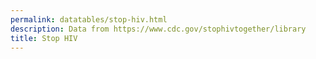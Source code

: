 ```yaml
---
permalink: datatables/stop-hiv.html
description: Data from https://www.cdc.gov/stophivtogether/library
title: Stop HIV
---
```

<html class="theme-blue" lang="en">
<head>
	<meta charset="UTF-8">
	<title>DataTables Sort &amp; Filter - Stop HIV data</title>
	<meta content="width=device-width, initial-scale=1" name="viewport">
	<link href='https://www.cdc.gov/TemplatePackage/4.0/assets/vendor/css/bootstrap.css' rel='stylesheet'>
	<link href='https://www.cdc.gov/TemplatePackage/4.0/assets/css/app.min.css' rel='stylesheet'>
	<link href='https://cdnjs.cloudflare.com/ajax/libs/material-design-icons/3.0.1/iconfont/material-icons.min.css' rel='stylesheet'>
	<link href='https://cdnjs.cloudflare.com/ajax/libs/font-awesome/5.11.2/css/all.min.css' rel='stylesheet'>
	<link href='https://cdn.datatables.net/v/bs4-4.1.1/jszip-2.5.0/dt-1.10.20/b-1.6.1/b-colvis-1.6.1/b-html5-1.6.1/b-print-1.6.1/r-2.2.3/datatables.min.css' rel='stylesheet'>
	<style>
	 .btn i {
	 font-size: 2rem;
	 position: relative;
	 top: 10px;
	 line-height: 0;
	}

	.card-img-top, .card-img-left {
	 max-height: 500px;
	}

	a {
	 color: #000;
	}

	.dataTables_filter {
	 display: none;
	}

	.dataTables_wrapper {
	 max-width: 100%;
	 overflow-x: hidden;
	}

	.dataTables_info {
	 font-size: .75rem;
	}
	</style>
</head>
<body translate="no">
	<div class="container d-flex flex-wrap body-wrapper">
		<main aria-label="Main Content Area" class="col-12 order-lg-2" role="main">
			<div class="row">
				<div class="col-md-3 border">"leftnav"</div>
				<div class="col-md-9">
					<h3>DataTables Sort &amp; Filter</h3>
					<p>Data from https://www.cdc.gov/stophivtogether/library</p><a class="btn btn-outline-primary" href="#" id="datatable"><i class="material-icons">view_headline</i> Datatable</a> <a class="btn btn-outline-secondary" href="#" id="card"><i class="material-icons">view_module</i> Card</a> <a class="btn btn-outline-secondary" href="#" id="details"><i class="material-icons">view_stream</i> Details</a>
					<table class="table table-striped table-bordered fs0875" id="results" width="100%"></table>
				</div>
			</div>
		</main>
	</div>
	<script src='https://www.cdc.gov/TemplatePackage/4.0/assets/vendor/js/jquery.min.js'>
	</script> 
	<script src='https://www.cdc.gov/TemplatePackage/4.0/assets/vendor/js/bootstrap.bundle.min.js'>
	</script> 
	<script src='https://www.cdc.gov/TemplatePackage/4.0/assets/js/app.bundle.min.js'>
	</script> 
	<script src='https://cdnjs.cloudflare.com/ajax/libs/pdfmake/0.1.36/pdfmake.min.js'>
	</script> 
	<script src='https://cdnjs.cloudflare.com/ajax/libs/pdfmake/0.1.36/vfs_fonts.js'>
	</script> 
	<script src='https://cdn.datatables.net/v/bs4/jszip-2.5.0/dt-1.10.20/b-1.6.1/b-colvis-1.6.1/b-html5-1.6.1/b-print-1.6.1/r-2.2.3/datatables.min.js'>
	</script> 
	<script id="rendered-js">
	     var filters = {},
	   sort = {},
	   items = {},
	   tableId = '#results';

	function init() {
	   if ( $.fn.DataTable.isDataTable( tableId ) ) {
	       $( tableId ).DataTable().clear().destroy();
	       $( '#filters' ).remove();
	       $( '#copy').remove();
	   }
	   
	   sessionStorage.viewType = sessionStorage.viewType || 'datatable';
	   
	   if( sessionStorage.viewType === 'card' ) {
	       $( '#card' ).removeClass( 'btn-outline-secondary' ).addClass( 'btn-outline-primary' );
	       $( '#details' ).removeClass( 'btn-outline-primary' ).addClass( 'btn-outline-secondary' );
	       $( '#datatable' ).removeClass( 'btn-outline-primary' ).addClass( 'btn-outline-secondary' );
	   } else if( sessionStorage.viewType === 'details' ) {
	       $( '#card' ).removeClass( 'btn-outline-primary' ).addClass( 'btn-outline-secondary' );
	       $( '#details' ).removeClass( 'btn-outline-secondary' ).addClass( 'btn-outline-primary' );
	       $( '#datatable' ).removeClass( 'btn-outline-primary' ).addClass( 'btn-outline-secondary' );
	   } else {
	       $( '#card' ).removeClass( 'btn-outline-primary' ).addClass( 'btn-outline-secondary' );
	       $( '#details' ).removeClass( 'btn-outline-primary' ).addClass( 'btn-outline-secondary' );
	       $( '#datatable' ).removeClass( 'btn-outline-secondary' ).addClass( 'btn-outline-primary' );
	   }
	   
	   // TODO: should only do this once, on the first load
	   // using getJSON to fetch the search json 
	   $.getJSON( 'https://raw.githubusercontent.com/peterbenoit/cdn/master/data/datatables/hiv/search.json', function( result ) {
	       filters = result.filters;
	       sort = result.sort;
	       items = result.items;

	       setupFilters( filters );
	       setupTable( items );
	       setupSort( sort );
	   } );
	}

	// create the filter area which contains/calls the selects
	function setupFilters( filters ) {

	   // add the filter card before the results table
	   $( tableId )
	       .before( '<div class="card mb-3 mt-3" id="filters"><div class="card-body"></div></div>' )
	       .before( '<div class="text-right"><a href="#" id="copy" title="Link Copied!" data-toggle="tooltip"><i class="fas fa-link"></i></a></div>');
	   
	   // looping over each of the filters
	   $.each( filters, function( name , values ) {
	       createSelect( name, values );
	   } );

	   // get our session storage keys
	   var keys = Object.keys( sessionStorage ),
	       key;

	   // make our selections
	   for (var i = 0; key = keys[i]; i++) {
	       $( 'select[name="'+key+'"]' ).val( decodeURI( sessionStorage.getItem( key ) ) );
	   }

	   // wrap them in rows
	   $( '.custom-select-filter:even' ).each( function() {
	       $( this ).parent().next().addBack().wrapAll( '<div class="row"></div>' );
	   } );
	   
	   // when clicking the copy link
	   $( '#copy' ).on( 'click', function( e ) { 
	       e.preventDefault();
	       
	       copyToClipboard( location.href );
	       $( '#copy' ).tooltip( 'show' );
	       
	       // hide the tooltip
	       setTimeout( function() {
	           $( '[data-toggle="tooltip"]' ).tooltip( 'hide' );
	       }, 1000 );
	   } );
	   
	   // change default bs4 tooltip behavior
	   $( '[data-toggle="tooltip"]' ).tooltip( {
	       trigger: 'click'
	   } )  
	}

	// create the select filters
	function createSelect( name, values ) {
	   var select = $( '<select class="custom-select custom-select-filter" name="'+name.split( ' ' ).join( '' )+'" />' ),
	       options = '';
	   
	   // default select option
	   options += '<option value="" selected>Filter By '+name+'</option>';
	   
	   // loop over all the values and build options
	   $.each( values, function( i, name ){ 
	       options += '<option value="'+name+'">'+name+'</option>';
	   } );
	   
	   // append all the options to the select
	   select.append( options );
	   
	   // wrap each select in a col and append it to the filter card body
	   $( '#filters .card-body' ).append( select.wrap( '<div class="col-md-6 mb-3"></div>' ).parent() );
	}

	// unused atm
	function setupSort( sort ) {
	   return; 
	}

	// create the datatable
	function setupTable( items ) {
	   var tableOptions = {
	       'tablecols': 1,                     // number of BS4 columns
	       'target': tableId,                  // target table (datatables.net requires a table to start with?)
	       'output': '#table_1_output',        // output div
	       'search': { 'regex': true },
	       'data': items,
	       // 'responsive': {
	       //  'breakpoints': [
	       //      {'name': 'xxlarge', 'width': 1440},
	       //      {'name': 'xlarge', 'width': 1200},
	       //      {'name': 'large', 'width': 992},
	       //      {'name': 'medium', 'width': 768},
	       //      {'name': 'small', 'width': 576}
	       //  ]
	       // },
	       // 'responsive': true,
	       'columns': [ 
	           {   
	               'data': 'Iconic Image',
	               'render': function( d ) {
	                   var url = d.indexOf( '/' ) === 0 ? 'https://www.cdc.gov' + d : d;
	                   return '<a href="' + url + '" target="_blank">Image</a>';
	               }
	           },
	           { 'data': 'Title', 'title': 'Title' },
	           { 'data': 'Link Descriptor Text', 'title': 'Description' },
	           { 'data': 'Campaign Resources Name', 'title': 'Name' },
	           { 'data': 'Audience', 'title': 'Audience' },
	           { 'data': 'Format', 'title': 'Format' },
	           { 'data': 'Topic', 'title': 'Topic' },
	           { 'data': 'Language', 'title': 'Language' },
	       ],
	       'columnDefs': [ 
	           {
	               'targets': [ 0 ],
	               'visible': false
	           },
	       ],
	       'pageLength': 9,
	       'stateSave': true,
	       'lengthChange': false,      
	       'preInit': function (e, settings) { },
	       'initComplete': function( settings, json ) {
	           var t = this;
	           
	           if( sessionStorage.viewType !== 'datatable' ) {
	               $( this ).hide();
	           } else {
	               $( this ).show();
	           }
	           
	       },
	       'drawCallback': function( settings ) {
	           
	           if( sessionStorage.viewType === 'card' ) {
	               // after the rows (columns) have been generated, wrap them into rows as needed
	               var divs = $( '#out > .col-lg-4' );
	               for ( var i = 0; i < divs.length; i += 3 ) {
	                   divs.slice( i, i + 3 ).wrapAll( '<div class="row mb-3"></div>' );
	               }           
	           } else if( sessionStorage.viewType === 'details' ) {
	               $( '#out > .col' ).wrap( '<div class="row"></div>' );
	           }

	           console.log( 'drawCallback' );
	       },
	       'rowCallback': function( row, data, index ) {
	           if( sessionStorage.viewType === 'card' ) {
	               drawCard( data );
	           } else if( sessionStorage.viewType === 'details' ){
	               drawDetails( data );
	           }
	       },
	       'preDrawCallback': function( settings ) {
	           // clear list before draw
	           $( '#out' ).empty();

	           console.log( 'preDrawCallback' );
	       }
	   };

	   // execute the datatable with the supplied options
	   var table = $( tableOptions.target )
	       .on( 'preInit.dt', function() {
	           console.log( 'preInit' );

	           // append the output div
	           $( this ).after( '<div id="out"></div>' );
	       } ).DataTable( tableOptions ),
	       columns = table.settings().init().columns,
	       colnames = [];
	   
	   // store the column names for use in filtering
	   table.columns().every( function( index ) {
	       colnames.push( columns[ index ].data.split( ' ' ).join( '' ) );
	   } );

	   // update the table when making a select filter change
	   $( '.custom-select-filter' ).on( 'change', function() { 
	       var t = $( this );
	           
	       // store the selection for later
	       sessionStorage[ t[0].name ] = t.val();
	       
	       updateUrlParameter( location.href, t[0].name, t.val() );
	       
	       // search the table/column for value
	       table.column( colnames.indexOf( t[0].name ) ).search( t.val() ).draw();
	   } );
	   
	   var search = $( '<input type="search" class="form-control" placeholder="Search" />' );

	   search.on( 'keyup', function() {
	       table.search( this.value ).draw();
	   } );
	       
	   $( '#filters .card-body' ).prepend( search.wrap( '<div class="col-md-6 mb-3"></div>' ).parent().wrap( '<div class="row"></div>').parent() );    
	}

	function drawCard( data ) {
	   var url = data['Public URL'],
	       img = data['Iconic Image'];
	   
	   url = fixBeginningSlash( url );
	   img = fixBeginningSlash( img );
	   
	   var openrow = '<div class="row">',
	       opencard = '<div class="col-lg-4 mb-2"><a href="'+url+'" class="card h-100" style="border: 1px solid rgba(0,0,0,.125)">',
	       cardbody = '<div class="card-body">',
	       cardimg = '<img class="card-img-top" src="'+img+'" alt="">',
	       close = '</div>',
	       closecard = '</a></div></div>',
	       description = '',
	       output = '';

	   if( 'undefined' === typeof data['Link Descriptor Text'] ) {
	       description = '<span class="mark mark-yellow">NO DESCRIPTION PROVIDED</span>';
	   } else {
	       description = data['Link Descriptor Text'].toString().replace( /<[^>]*>?/gm, '' ).trim();
	   }

	   output += '<div class="card-title h4">' + data['Title'].toString().trim() + '</div>';

	   if( description.length > 150 ) {
	       output += '<p>' + description.substr( 0,150 ) + '&hellip;' + '</p>';
	   } else {
	       output += '<p>' + description + '</p>'; 
	   }

	   $( '#out' ).append( opencard + cardimg + cardbody + output + close + closecard );
	}

	function drawDetails( data ) {
	   var url = data['Public URL'],
	       img = data['Iconic Image'];
	   
	   url = fixBeginningSlash( url );
	   img = fixBeginningSlash( img );
	   
	   var openrow = '<div class="row">',
	       opencard = '<div class="col mb-2"><a href="'+url+'" class="card h-100" style="border: 1px solid rgba(0,0,0,.125)">',
	       cardbody = '<div class="card-body"><div class="row">',
	       cardimg = '<div class="col-4"><img class="card-img-left w-100" src="'+img+'" alt=""></div>',
	       closebody = '</div></div>',
	       closecard = '</a></div>',
	       description = '',
	       output = '<div class="col"><div class="card-title h4">' + data['Title'].toString().trim() + '</div>';

	   if( 'undefined' === typeof data['Link Descriptor Text'] ) {
	       description = '<span class="mark mark-yellow">NO DESCRIPTION PROVIDED</span>';
	   } else {
	       description = data['Link Descriptor Text'].toString().replace( /<[^>]*>?/gm, '' ).trim();
	   }

	   if( description.length > 500 ) {
	       output += '<p>' + description.substr( 0,500 ) + '&hellip;' + '</p>';
	   } else {
	       output += '<p>' + description + '</p>'; 
	   }

	   $( '#out' ).append( opencard + cardbody + cardimg + output + '</div>' + closebody + closecard );
	}

	function fixBeginningSlash( path ) {
	   if( 'undefined' !== typeof path ) {
	       return ( path.indexOf( '/' ) === 0 ) ? 'https://www.cdc.gov' + path : path;
	   }
	}

	// Add / Update a key-value pair in the URL query parameters
	function updateUrlParameter( uri, key, value ) {
	   // remove the hash part before operating on the uri
	   var i = uri.indexOf( '#' );
	   var hash = i === -1 ? '' : uri.substr( i );
	   uri = i === -1 ? uri : uri.substr( 0, i );
	   var re = new RegExp( "([?&])" + key + "=.*?(&|$)", "i" );
	   var separator = uri.indexOf( '?' ) !== -1 ? "&" : "?";
	   if ( uri.match( re ) ) {
	       uri = uri.replace( re, '$1' + key + "=" + value + '$2' );
	   } else {
	       uri = uri + separator + key + "=" + value;
	   }
	   var tmp = uri + hash;
	   window.history.pushState( {
	       tmp
	   }, '', tmp );
	}

	function copyToClipboard( str ) {
	   var el = document.createElement( 'textarea' );
	   el.value = str;
	   document.body.appendChild( el );
	   el.select();
	   document.execCommand( 'copy' );
	   document.body.removeChild( el );
	};

	$( '#card' ).on( 'click', function( e ) {
	   e.preventDefault();
	   sessionStorage.viewType = 'card';
	   updateUrlParameter( location.href, 'viewType', 'card' );
	   init();
	} );

	$( '#details' ).on( 'click', function( e ) {
	   e.preventDefault();
	   sessionStorage.viewType = 'details';
	   updateUrlParameter( location.href, 'viewType', 'details' );
	   init();
	} );

	$( '#datatable' ).on( 'click', function( e ) {
	   e.preventDefault();
	   sessionStorage.viewType = 'datatable';
	   updateUrlParameter( location.href, 'viewType', 'datatable' );
	   init();
	} );

	$( function() {
	   // on first load, check for params and stick them in session
	   if( location.search ) {
	       var filters = location.search.substring( 1 ).split( '&' ),
	           d = [];
	       
	       for( var i=0; i < filters.length; i++ ) {
	           d = filters[i].split( '=' );
	           sessionStorage[ d[0] ] = d[1];
	       }
	   }
	   
	   init();
	} );
	</script>
</body>
</html>